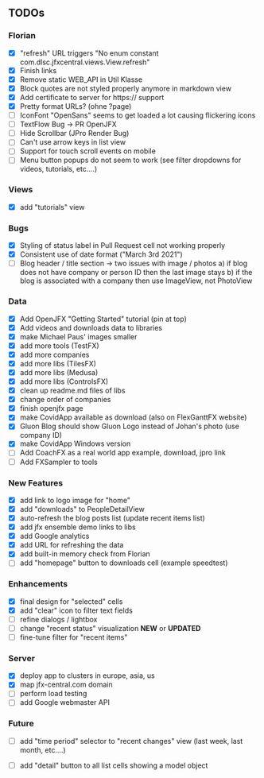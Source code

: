 ## TODOs

### Florian

- [x] "refresh" URL triggers "No enum constant com.dlsc.jfxcentral.views.View.refresh"
- [X] Finish links
- [X] Remove static WEB_API in Util Klasse
- [X] Block quotes are not styled properly anymore in markdown view
- [X] Add certificate to server for https:// support
- [x] Pretty format URLs? (ohne ?page)
- [ ] IconFont "OpenSans" seems to get loaded a lot causing flickering icons
- [ ] TextFlow Bug -> PR OpenJFX
- [ ] Hide Scrollbar (JPro Render Bug)
- [ ] Can't use arrow keys in list view
- [ ] Support for touch scroll events on mobile
- [ ] Menu button popups do not seem to work (see filter dropdowns for videos, tutorials, etc....)

### Views

- [X] add "tutorials" view

### Bugs

- [X] Styling of status label in Pull Request cell not working properly
- [X] Consistent use of date format ("March 3rd 2021")
- [ ] Blog header / title section -> two issues with image / photos 
      a) if blog does not have company or person ID then the last image stays
      b) if the blog is associated with a company then use ImageView, not PhotoView
  
### Data
- [X] Add OpenJFX "Getting Started" tutorial (pin at top)
- [X] Add videos and downloads data to libraries
- [X] make Michael Paus' images smaller
- [X] add more tools (TestFX)
- [X] add more companies
- [X] add more libs (TilesFX)
- [X] add more libs (Medusa)
- [X] add more libs (ControlsFX)
- [X] clean up readme.md files of libs
- [X] change order of companies
- [X] finish openjfx page
- [X] make CovidApp available as download (also on FlexGanttFX website)
- [X] Gluon Blog should show Gluon Logo instead of Johan's photo (use company ID)
- [X] make CovidApp Windows version
- [ ] Add CoachFX as a real world app example, download, jpro link
- [ ] Add FXSampler to tools

### New Features
- [X] add link to logo image for "home"
- [X] add "downloads" to PeopleDetailView
- [X] auto-refresh the blog posts list (update recent items list)
- [X] add jfx ensemble demo links to libs
- [X] add Google analytics
- [X] add URL for refreshing the data
- [X] add built-in memory check from Florian
- [ ] add "homepage" button to downloads cell (example speedtest)

### Enhancements

- [X] final design for "selected" cells
- [X] add "clear" icon to filter text fields
- [ ] refine dialogs / lightbox
- [ ] change "recent status" visualization **NEW** or **UPDATED**
- [ ] fine-tune filter for "recent items"

### Server
- [X] deploy app to clusters in europe, asia, us
- [X] map jfx-central.com domain
- [ ] perform load testing
- [ ] add Google webmaster API

### Future

- [ ] add "time period" selector to "recent changes" view (last week, last month, etc....)
- [ ] add "detail" button to all list cells showing a model object


